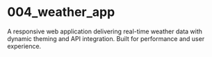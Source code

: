 # 004_weather_app
A responsive web application delivering real-time weather data with dynamic theming and API integration. Built for performance and user experience.
